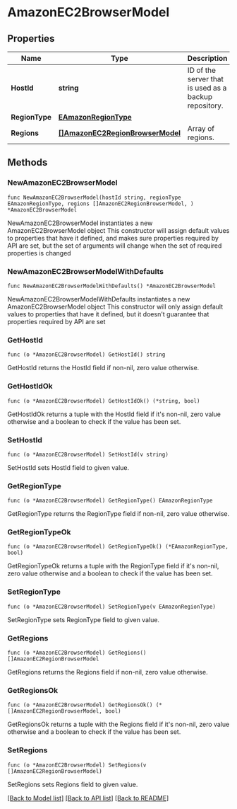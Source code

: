 # AmazonEC2BrowserModel

## Properties

Name | Type | Description | Notes
------------ | ------------- | ------------- | -------------
**HostId** | **string** | ID of the server that is used as a backup repository. | 
**RegionType** | [**EAmazonRegionType**](EAmazonRegionType.md) |  | 
**Regions** | [**[]AmazonEC2RegionBrowserModel**](AmazonEC2RegionBrowserModel.md) | Array of regions. | 

## Methods

### NewAmazonEC2BrowserModel

`func NewAmazonEC2BrowserModel(hostId string, regionType EAmazonRegionType, regions []AmazonEC2RegionBrowserModel, ) *AmazonEC2BrowserModel`

NewAmazonEC2BrowserModel instantiates a new AmazonEC2BrowserModel object
This constructor will assign default values to properties that have it defined,
and makes sure properties required by API are set, but the set of arguments
will change when the set of required properties is changed

### NewAmazonEC2BrowserModelWithDefaults

`func NewAmazonEC2BrowserModelWithDefaults() *AmazonEC2BrowserModel`

NewAmazonEC2BrowserModelWithDefaults instantiates a new AmazonEC2BrowserModel object
This constructor will only assign default values to properties that have it defined,
but it doesn't guarantee that properties required by API are set

### GetHostId

`func (o *AmazonEC2BrowserModel) GetHostId() string`

GetHostId returns the HostId field if non-nil, zero value otherwise.

### GetHostIdOk

`func (o *AmazonEC2BrowserModel) GetHostIdOk() (*string, bool)`

GetHostIdOk returns a tuple with the HostId field if it's non-nil, zero value otherwise
and a boolean to check if the value has been set.

### SetHostId

`func (o *AmazonEC2BrowserModel) SetHostId(v string)`

SetHostId sets HostId field to given value.


### GetRegionType

`func (o *AmazonEC2BrowserModel) GetRegionType() EAmazonRegionType`

GetRegionType returns the RegionType field if non-nil, zero value otherwise.

### GetRegionTypeOk

`func (o *AmazonEC2BrowserModel) GetRegionTypeOk() (*EAmazonRegionType, bool)`

GetRegionTypeOk returns a tuple with the RegionType field if it's non-nil, zero value otherwise
and a boolean to check if the value has been set.

### SetRegionType

`func (o *AmazonEC2BrowserModel) SetRegionType(v EAmazonRegionType)`

SetRegionType sets RegionType field to given value.


### GetRegions

`func (o *AmazonEC2BrowserModel) GetRegions() []AmazonEC2RegionBrowserModel`

GetRegions returns the Regions field if non-nil, zero value otherwise.

### GetRegionsOk

`func (o *AmazonEC2BrowserModel) GetRegionsOk() (*[]AmazonEC2RegionBrowserModel, bool)`

GetRegionsOk returns a tuple with the Regions field if it's non-nil, zero value otherwise
and a boolean to check if the value has been set.

### SetRegions

`func (o *AmazonEC2BrowserModel) SetRegions(v []AmazonEC2RegionBrowserModel)`

SetRegions sets Regions field to given value.



[[Back to Model list]](../README.md#documentation-for-models) [[Back to API list]](../README.md#documentation-for-api-endpoints) [[Back to README]](../README.md)



